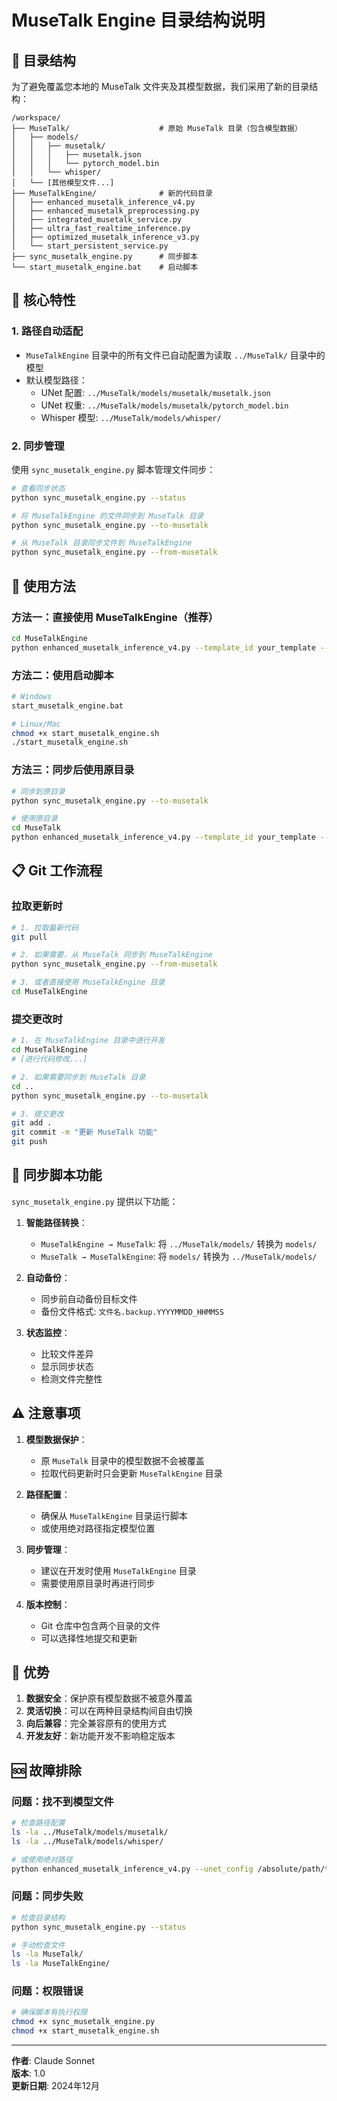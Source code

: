 # MuseTalk Engine 目录结构说明

## 📁 目录结构

为了避免覆盖您本地的 MuseTalk 文件夹及其模型数据，我们采用了新的目录结构：

```
/workspace/
├── MuseTalk/                    # 原始 MuseTalk 目录（包含模型数据）
│   ├── models/
│   │   ├── musetalk/
│   │   │   ├── musetalk.json
│   │   │   └── pytorch_model.bin
│   │   └── whisper/
│   └── [其他模型文件...]
├── MuseTalkEngine/              # 新的代码目录
│   ├── enhanced_musetalk_inference_v4.py
│   ├── enhanced_musetalk_preprocessing.py
│   ├── integrated_musetalk_service.py
│   ├── ultra_fast_realtime_inference.py
│   ├── optimized_musetalk_inference_v3.py
│   └── start_persistent_service.py
├── sync_musetalk_engine.py      # 同步脚本
└── start_musetalk_engine.bat    # 启动脚本
```

## 🔧 核心特性

### 1. 路径自动适配
- `MuseTalkEngine` 目录中的所有文件已自动配置为读取 `../MuseTalk/` 目录中的模型
- 默认模型路径：
  - UNet 配置: `../MuseTalk/models/musetalk/musetalk.json`
  - UNet 权重: `../MuseTalk/models/musetalk/pytorch_model.bin`
  - Whisper 模型: `../MuseTalk/models/whisper/`

### 2. 同步管理
使用 `sync_musetalk_engine.py` 脚本管理文件同步：

```bash
# 查看同步状态
python sync_musetalk_engine.py --status

# 将 MuseTalkEngine 的文件同步到 MuseTalk 目录
python sync_musetalk_engine.py --to-musetalk

# 从 MuseTalk 目录同步文件到 MuseTalkEngine
python sync_musetalk_engine.py --from-musetalk
```

## 🚀 使用方法

### 方法一：直接使用 MuseTalkEngine（推荐）
```bash
cd MuseTalkEngine
python enhanced_musetalk_inference_v4.py --template_id your_template --audio_path input.wav --output_path output.mp4
```

### 方法二：使用启动脚本
```bash
# Windows
start_musetalk_engine.bat

# Linux/Mac
chmod +x start_musetalk_engine.sh
./start_musetalk_engine.sh
```

### 方法三：同步后使用原目录
```bash
# 同步到原目录
python sync_musetalk_engine.py --to-musetalk

# 使用原目录
cd MuseTalk
python enhanced_musetalk_inference_v4.py --template_id your_template --audio_path input.wav --output_path output.mp4
```

## 📋 Git 工作流程

### 拉取更新时
```bash
# 1. 拉取最新代码
git pull

# 2. 如果需要，从 MuseTalk 同步到 MuseTalkEngine
python sync_musetalk_engine.py --from-musetalk

# 3. 或者直接使用 MuseTalkEngine 目录
cd MuseTalkEngine
```

### 提交更改时
```bash
# 1. 在 MuseTalkEngine 目录中进行开发
cd MuseTalkEngine
# [进行代码修改...]

# 2. 如果需要同步到 MuseTalk 目录
cd ..
python sync_musetalk_engine.py --to-musetalk

# 3. 提交更改
git add .
git commit -m "更新 MuseTalk 功能"
git push
```

## 🔄 同步脚本功能

`sync_musetalk_engine.py` 提供以下功能：

1. **智能路径转换**：
   - `MuseTalkEngine → MuseTalk`: 将 `../MuseTalk/models/` 转换为 `models/`
   - `MuseTalk → MuseTalkEngine`: 将 `models/` 转换为 `../MuseTalk/models/`

2. **自动备份**：
   - 同步前自动备份目标文件
   - 备份文件格式: `文件名.backup.YYYYMMDD_HHMMSS`

3. **状态监控**：
   - 比较文件差异
   - 显示同步状态
   - 检测文件完整性

## ⚠️ 注意事项

1. **模型数据保护**：
   - 原 `MuseTalk` 目录中的模型数据不会被覆盖
   - 拉取代码更新时只会更新 `MuseTalkEngine` 目录

2. **路径配置**：
   - 确保从 `MuseTalkEngine` 目录运行脚本
   - 或使用绝对路径指定模型位置

3. **同步管理**：
   - 建议在开发时使用 `MuseTalkEngine` 目录
   - 需要使用原目录时再进行同步

4. **版本控制**：
   - Git 仓库中包含两个目录的文件
   - 可以选择性地提交和更新

## 🎯 优势

1. **数据安全**：保护原有模型数据不被意外覆盖
2. **灵活切换**：可以在两种目录结构间自由切换
3. **向后兼容**：完全兼容原有的使用方式
4. **开发友好**：新功能开发不影响稳定版本

## 🆘 故障排除

### 问题：找不到模型文件
```bash
# 检查路径配置
ls -la ../MuseTalk/models/musetalk/
ls -la ../MuseTalk/models/whisper/

# 或使用绝对路径
python enhanced_musetalk_inference_v4.py --unet_config /absolute/path/to/MuseTalk/models/musetalk/musetalk.json
```

### 问题：同步失败
```bash
# 检查目录结构
python sync_musetalk_engine.py --status

# 手动检查文件
ls -la MuseTalk/
ls -la MuseTalkEngine/
```

### 问题：权限错误
```bash
# 确保脚本有执行权限
chmod +x sync_musetalk_engine.py
chmod +x start_musetalk_engine.sh
```

---

**作者**: Claude Sonnet  
**版本**: 1.0  
**更新日期**: 2024年12月